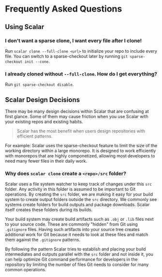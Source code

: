 Frequently Asked Questions
==========================

Using Scalar
------------

### I don't want a sparse clone, I want every file after I clone!

Run `scalar clone --full-clone <url>` to initialize your repo to include
every file. You can switch to a sparse-checkout later by running
`git sparse-checkout init --cone`.

### I already cloned without `--full-clone`. How do I get everything?

Run `git sparse-checkout disable`.

Scalar Design Decisions
-----------------------

There may be many design decisions within Scalar that are confusing at first
glance. Some of them may cause friction when you use Scalar with your existing
repos and existing habits.

> Scalar has the most benefit when users design repositories
> with efficient patterns.

For example: Scalar uses the sparse-checkout feature to limit the size of the
working directory within a large monorepo. It is designed to work efficiently
with monorepos that are highly componetized, allowing most developers to
need many fewer files in their daily work.

### Why does `scalar clone` create a `<repo>/src` folder?

Scalar uses a file system watcher to keep track of changes under this `src` folder.
Any activity in this folder is assumed to be important to Git operations. By
creating the `src` folder, we are making it easy for your build system to
create output folders outside the `src` directory. We commonly see systems
create folders for build outputs and package downloads. Scalar itself creates
these folders during its builds.

Your build system may create build artifacts such as `.obj` or `.lib` files
next to your source code. These are commonly "hidden" from Git using
`.gitignore` files. Having such artifacts into your source tree creates
additional work for Git because it needs to look at these files and match them
against the `.gitignore` patterns.

By following the pattern Scalar tries to establish and placing your build
intermediates and outputs parallel with the `src` folder and not inside it,
you can help optimize Git command performance for developers in the repository
by limiting the number of files Git needs to consider for many common
operations.
